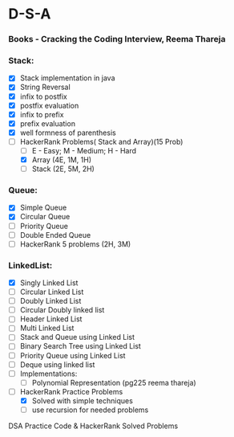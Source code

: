 # D-S-A
### Books - Cracking the Coding Interview, Reema Thareja
### Stack:
- [x]  Stack implementation in java
- [x]  String Reversal
- [x]  infix to postfix
- [x]  postfix evaluation
- [x]  infix to prefix
- [x]  prefix evaluation
- [x]  well formness of parenthesis
- [ ]  HackerRank Problems( Stack and Array)(15 Prob)
    - [ ]  E - Easy; M - Medium; H - Hard
    - [x]  Array (4E, 1M, 1H)
    - [ ]  Stack (2E, 5M, 2H)

### Queue:
- [x]  Simple Queue
- [x]  Circular Queue
- [ ]  Priority Queue
- [ ]  Double Ended Queue
- [ ]  HackerRank 5 problems (2H, 3M)

### LinkedList:
- [x]  Singly Linked List
- [ ]  Circular Linked List
- [ ]  Doubly Linked List
- [ ]  Circular Doubly linked list
- [ ]  Header Linked List
- [ ]  Multi Linked List
- [ ]  Stack and Queue using Linked List
- [ ]  Binary Search Tree using Linked List
- [ ]  Priority Queue using Linked List
- [ ]  Deque using linked list
- [ ]  Implementations:
    - [ ]  Polynomial Representation (pg225 reema thareja)
- [ ]  HackerRank Practice Problems
    - [x]  Solved with simple techniques   
    - [ ]  use recursion for needed problems

DSA Practice Code & HackerRank Solved Problems
